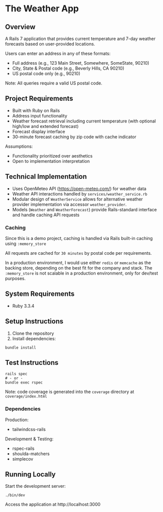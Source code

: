 # The Weather App

## Overview

A Rails 7 application that provides current temperature and 7-day weather forecasts based on user-provided locations.

Users can enter an address in any of these formats:
* Full address (e.g., 123 Main Street, Somewhere, SomeState, 90210)
* City, State & Postal code (e.g., Beverly Hills, CA 90210)
* US postal code only (e.g., 90210)

Note: All queries require a valid US postal code.

## Project Requirements

* Built with Ruby on Rails
* Address input functionality
* Weather forecast retrieval including current temperature (with optional high/low and extended forecast)
* Forecast display interface
* 30-minute forecast caching by zip code with cache indicator

Assumptions:
* Functionality prioritized over aesthetics
* Open to implementation interpretation

## Technical Implementation

* Uses OpenMeteo API (https://open-meteo.com/) for weather data
* Weather API interactions handled by `services/weather_service.rb`
* Modular design of `WeatherService` allows for alternative weather provider implementation via accessor `weather_provider`.
* Models (`Weather` and `WeatherForecast`) provide Rails-standard interface and handle caching API requests

### Caching

Since this is a demo project, caching is handled via Rails built-in caching using `:memory_store`

All requests are cached for `30 minutes` by postal code per requirements.

In a production environment, I would use either `redis` or `memcache` as the backing store, depending on the best fit for the company and stack. The `:memory_store` is not scalable in a production environment, only for dev/test purposes.


## System Requirements

* Ruby 3.3.4

## Setup Instructions

1. Clone the repository
2. Install dependencies:
```
bundle install
```

## Test Instructions

```
rails spec
# - or -
bundle exec rspec
```

Note: code coverage is generated into the `coverage` directory at `coverage/index.html`

### Dependencies

Production:
* tailwindcss-rails

Development & Testing:
* rspec-rails
* shoulda-matchers
* simplecov

## Running Locally

Start the development server:
```
./bin/dev
```

Access the application at http://localhost:3000